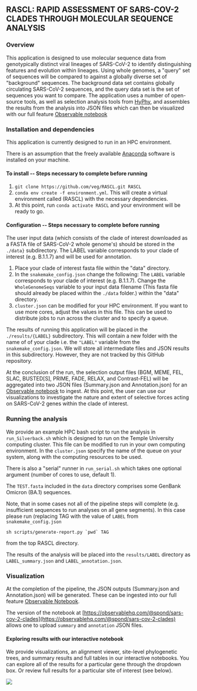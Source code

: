 ## RASCL: RAPID ASSESSMENT OF SARS-COV-2 CLADES THROUGH MOLECULAR SEQUENCE ANALYSIS

### Overview
This application is designed to use molecular sequence data from genotypically distinct viral lineages of SARS-CoV-2 to identify distinguishing features and evolution within lineages. Using whole genomes, a "query" set of sequences will be compared to against a globally diverse set of "background" sequences. The background data set contains globally circulating SARS-CoV-2 sequences, and the query data set is the set of sequences you want to compare. The application uses a number of open-source tools, as well as selection analysis tools from [HyPhy](hyphy.org), and assembles the results from the analysis into JSON files which can then be visualized with our full feature [Observable notebook](https://observablehq.com/@aglucaci/sars-cov-2-clades)

### Installation and dependencies

This application is currently designed to run in an HPC environment.

There is an assumption that the freely available [Anaconda](https://anaconda.org/) software is installed on your machine.

#### To install -- Steps necessary to complete before running
1. `git clone https://github.com/veg/RASCL.git RASCL`
2. `conda env create -f environment.yml`.  This will create a virtual environment called (RASCL) with the necessary dependencies.
3. At this point, run `conda activate RASCL` and your environment will be ready to go.

#### Configuration -- Steps necessary to complete before running

The user input data (which consists of the clade of interest downloaded as a FASTA file of SARS-CoV-2 whole genome's) should be stored in the `./data}` subdirectory. The LABEL variable corresponds to your clade of interest (e.g. B.1.1.7) and will be used for annotation. 

1. Place your clade of interest fasta file within the "data" directory.
2. In the `snakemake_config.json` change the following:
       The `LABEL` variable corresponds to your clade of interest (e.g. B.1.1.7).
       Change the `WholeGenomeSeqs` variable to your input data filename (This fasta file should already be placed within the `./data` folder.) within the "data" directory.
3. `cluster.json` can be modified for your HPC environment. If you want to use more cores, adjust the values in this file. This can be used to distribute jobs to run across the cluster and to specify a queue.

The results of running this application will be placed in the `./results/{LABEL}` subdirectory. This will contain a new folder with the name of of your clade i.e. the `"LABEL"` variable from the `snakemake_config.json`. We will store all intermediate files and JSON results in this subdirectory. However, they are not tracked by this GitHub repository.

At the conclusion of the run, the selection output files (BGM, MEME, FEL, SLAC, BUSTED[S], PRIME, FADE, RELAX, and Contrast-FEL) will be aggregated into two JSON files (Summary.json and Annotation.json) for an [Observable notebook](https://observablehq.com/@aglucaci/sars-cov-2-clades) to ingest. At this point, the user can use our visualizations to investigate the nature and extent of selective forces acting on SARS-CoV-2 genes within the clade of interest.

### Running the analysis

We provide an example HPC bash script to run the analysis in `run_Silverback.sh` which is designed to run on the Temple University computing cluster. This file can be modified to run in your own computing environment. In the `cluster.json` specify the name of the queue on your system, along with the computing resources to be used.

There is also a "serial" runner in `run_serial.sh` which takes one optional argument (number of cores to use, default 1).

The `TEST.fasta` included in the `data` directory comprises some GenBank Omicron (BA.1) sequences.

Note, that in some cases not all of the pipeline steps will complete (e.g. insufficient sequences to run analyses on all gene segments). In this case please run (replacing TAG with the value of `LABEL` from `snakemake_config.json` 

```
sh scripts/generate-report.py `pwd` TAG
```

from the top RASCL directory.

The results of the analysis will be placed into the `results/LABEL` directory as `LABEL_summary.json` and `LABEL_annotation.json`.

### Visualization

At the completion of the pipeline, the JSON outputs (Summary.json and Annotation.json) will be generated. These can be ingested into our full feature [Observable Notebook](https://observablehq.com/@aglucaci/sars-cov-2-clades). 

The version of the notebook at [https://observablehq.com/@spond/sars-cov-2-clades](https://observablehq.com/@spond/sars-cov-2-clades) allows one to upload `summary` and `annotation` JSON files.

#### Exploring results with our interactive notebook

We provide visualizations, an alignment viewer, site-level phylogenetic trees, and summary results and full tables in our interactive notebooks. You can explore all of the results for a particular gene through the dropdown box. Or review full results for a particular site of interest (see below).


![](https://i.imgur.com/Da3p3x0.gif)

